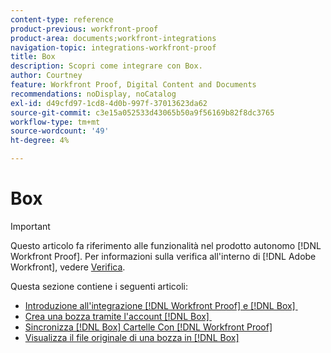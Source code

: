 ```yaml
---
content-type: reference
product-previous: workfront-proof
product-area: documents;workfront-integrations
navigation-topic: integrations-workfront-proof
title: Box
description: Scopri come integrare con Box.
author: Courtney
feature: Workfront Proof, Digital Content and Documents
recommendations: noDisplay, noCatalog
exl-id: d49cfd97-1cd8-4d0b-997f-37013623da62
source-git-commit: c3e15a052533d43065b50a9f56169b82f8dc3765
workflow-type: tm+mt
source-wordcount: '49'
ht-degree: 4%

---
```


# Box

>[!IMPORTANT]
>
>Questo articolo fa riferimento alle funzionalità nel prodotto autonomo [!DNL Workfront Proof]. Per informazioni sulla verifica all&#39;interno di [!DNL Adobe Workfront], vedere [Verifica](../../../review-and-approve-work/proofing/proofing.md).

Questa sezione contiene i seguenti articoli:

* [Introduzione all&#39;integrazione  [!DNL Workfront Proof] e [!DNL Box] &#x200B;](../../../workfront-proof/wp-integrations/box/introduction-to-box.md)
* [Crea una bozza tramite l&#39;account  [!DNL Box] &#x200B;](../../../workfront-proof/wp-integrations/box/create-proof-box-account.md)
* [Sincronizza [!DNL Box] Cartelle Con [!DNL Workfront Proof]](../../../workfront-proof/wp-integrations/box/sycn-box-folder.md)
* [Visualizza il file originale di una bozza in [!DNL Box]](../../../workfront-proof/wp-integrations/box/view-proof-original-file-box.md)
